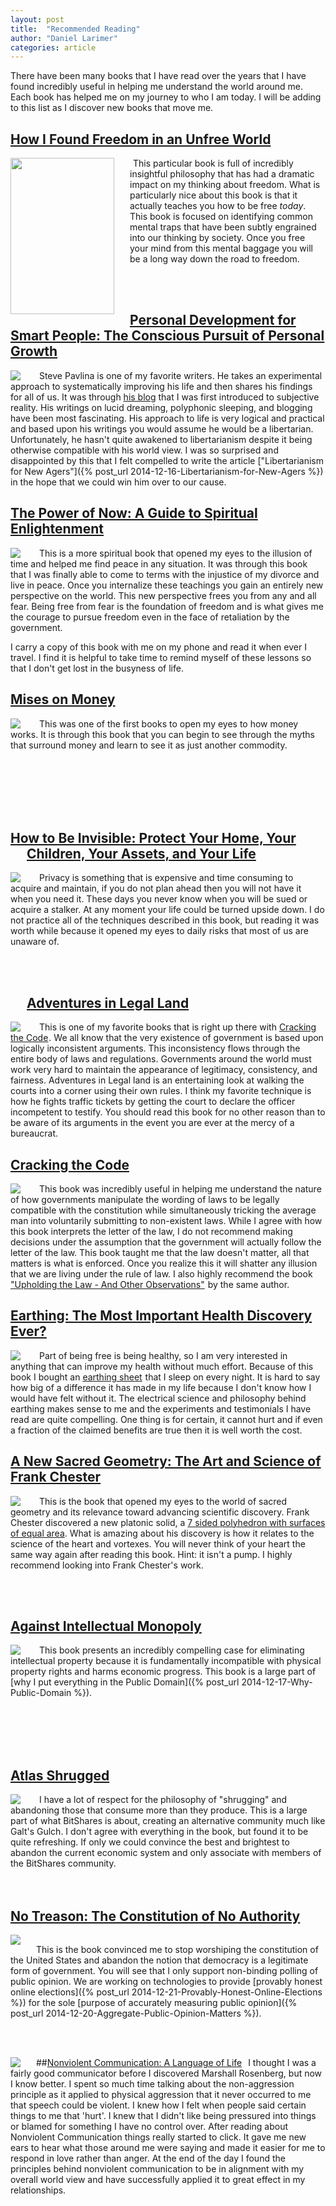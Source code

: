 ```yaml
---
layout: post
title:  "Recommended Reading"
author: "Daniel Larimer"
categories: article 
---
```


There have been many books that I have read over the years that I have found incredibly useful in helping me understand the world around me.  Each book has helped me on my journey to who I am today.  I will be adding to this list as I discover new books that move me.  

## <a href="http://www.amazon.com/gp/product/B008T2CJ9Q/ref=as_li_tl?ie=UTF8&camp=1789&creative=9325&creativeASIN=B008T2CJ9Q&linkCode=as2&tag=bytesblog-20&linkId=PNA6DQ35L26EP6QT">How I Found Freedom in an Unfree World</a><img src="http://ir-na.amazon-adsystem.com/e/ir?t=bytesblog-20&l=as2&o=1&a=B008T2CJ9Q" width="1" height="1" border="0" alt="" style="border:none !important; margin:0px !important;" />
<a href="http://www.amazon.com/gp/product/B008T2CJ9Q/ref=as_li_tl?ie=UTF8&camp=1789&creative=9325&creativeASIN=B008T2CJ9Q&linkCode=as2&tag=bytesblog-20&linkId=SZMLMJJUP75Y3TKJ"><img style="float:left; margin-right:25px" border="0" width="166" height="250" src="http://ecx.images-amazon.com/images/I/514-llFsqxL._SX302_BO1,204,203,200_.jpg" ></a><img src="http://ir-na.amazon-adsystem.com/e/ir?t=bytesblog-20&l=as2&o=1&a=B008T2CJ9Q" width="1" height="1" border="0" alt="" style="border:none !important; margin:0px !important;" />
  This particular book is full of incredibly insightful philosophy that has had a dramatic impact on my thinking about freedom.  What is particularly nice about this book is that it actually teaches you how to be free *today*.  This book is focused on identifying common mental traps that have been subtly engrained into our thinking by society.  Once you free your mind from this mental baggage you will be a long way down the road to freedom.  

  <br/>
  <br/>


## <a href="http://www.amazon.com/gp/product/1401922767/ref=as_li_tl?ie=UTF8&camp=1789&creative=9325&creativeASIN=1401922767&linkCode=as2&tag=bytesblog-20&linkId=LJPO2CROFO46F234">Personal Development for Smart People: The Conscious Pursuit of Personal Growth</a><img src="http://ir-na.amazon-adsystem.com/e/ir?t=bytesblog-20&l=as2&o=1&a=1401922767" width="1" height="1" border="0" alt="" style="border:none !important; margin:0px !important;" />
<a href="http://www.amazon.com/gp/product/1401922767/ref=as_li_tl?ie=UTF8&camp=1789&creative=9325&creativeASIN=1401922767&linkCode=as2&tag=bytesblog-20&linkId=UJ45PEV4VOCQMAHT"><img style="float:left;margin-right:25px" border="0" src="http://ws-na.amazon-adsystem.com/widgets/q?_encoding=UTF8&ASIN=1401922767&Format=_SL250_&ID=AsinImage&MarketPlace=US&ServiceVersion=20070822&WS=1&tag=bytesblog-20" ></a><img src="http://ir-na.amazon-adsystem.com/e/ir?t=bytesblog-20&l=as2&o=1&a=1401922767" width="1" height="1" border="0" alt="" style="border:none !important; margin:0px !important;" />
Steve Pavlina is one of my favorite writers.  He takes an experimental approach to systematically improving his life and then shares his findings for all of us.   It was through [his blog](http://stevepavlina.com) that I was first introduced to subjective reality.  His writings on lucid dreaming, polyphonic sleeping, and blogging have been most fascinating.  His approach to life is very logical and practical and based upon his writings you would assume he would be a libertarian.  Unfortunately, he hasn't quite awakened to libertarianism despite it being otherwise compatible with his world view.  I was so surprised and disappointed by this that I felt compelled to write the article ["Libertarianism for New Agers"]({% post_url 2014-12-16-Libertarianism-for-New-Agers %}) in the hope that we could win him over to our cause.  


## <a href="http://www.amazon.com/gp/product/1577314808/ref=as_li_tl?ie=UTF8&camp=1789&creative=9325&creativeASIN=1577314808&linkCode=as2&tag=bytesblog-20&linkId=N5GDUDVNS2NGCSBR">The Power of Now: A Guide to Spiritual Enlightenment</a><img src="http://ir-na.amazon-adsystem.com/e/ir?t=bytesblog-20&l=as2&o=1&a=1577314808" width="1" height="1" border="0" alt="" style="border:none !important; margin:0px !important;" />
<a href="http://www.amazon.com/gp/product/1577314808/ref=as_li_tl?ie=UTF8&camp=1789&creative=9325&creativeASIN=1577314808&linkCode=as2&tag=bytesblog-20&linkId=CDOZKF7GJH22CZFW"><img style="float:left; margin-right:25px" border="0" src="http://ws-na.amazon-adsystem.com/widgets/q?_encoding=UTF8&ASIN=1577314808&Format=_SL250_&ID=AsinImage&MarketPlace=US&ServiceVersion=20070822&WS=1&tag=bytesblog-20" ></a><img src="http://ir-na.amazon-adsystem.com/e/ir?t=bytesblog-20&l=as2&o=1&a=1577314808" width="1" height="1" border="0" alt="" style="border:none !important; margin:0px !important;" />
This is a more spiritual book that opened my eyes to the illusion of time and helped me find peace in any situation.  It was through this book that I was finally able to come to terms with the injustice of my divorce and live in peace.  Once you internalize these teachings you gain an entirely new perspective on the world.  This new perspective frees you from any and all fear.  Being free from fear is the foundation of freedom and is what gives me the courage to pursue freedom even in the face of retaliation by the government.    

I carry a copy of this book with me on my phone and read it when ever I travel.  I find it is helpful to take time to remind myself of these lessons so that I don't get lost in the busyness of life.   

## <a href="http://www.amazon.com/gp/product/B007TA55SG/ref=as_li_tl?ie=UTF8&camp=1789&creative=9325&creativeASIN=B007TA55SG&linkCode=as2&tag=bytesblog-20&linkId=DKMR6Y2FPOVLYGRZ">Mises on Money</a><img src="http://ir-na.amazon-adsystem.com/e/ir?t=bytesblog-20&l=as2&o=1&a=B007TA55SG" width="1" height="1" border="0" alt="" style="border:none !important; margin:0px !important;" />
<a href="http://www.amazon.com/gp/product/B007TA55SG/ref=as_li_tl?ie=UTF8&camp=1789&creative=9325&creativeASIN=B007TA55SG&linkCode=as2&tag=bytesblog-20&linkId=VFJVO2DXDGSOOKGM"><img style="float:left;margin-right:25px" border="0" src="http://ws-na.amazon-adsystem.com/widgets/q?_encoding=UTF8&ASIN=B007TA55SG&Format=_SL250_&ID=AsinImage&MarketPlace=US&ServiceVersion=20070822&WS=1&tag=bytesblog-20" ></a><img src="http://ir-na.amazon-adsystem.com/e/ir?t=bytesblog-20&l=as2&o=1&a=B007TA55SG" width="1" height="1" border="0" alt="" style="border:none !important; margin:0px !important;" />
This was one of the first books to open my eyes to how money works.  It is through this book that you can begin to see through the myths that surround money and learn to see it as just another commodity. 
<p>
<br/>
<br/>
<br/>
<br/>
<br/>
</p>
<p/>


## <a href="http://www.amazon.com/gp/product/1250010454/ref=as_li_tl?ie=UTF8&camp=1789&creative=9325&creativeASIN=1250010454&linkCode=as2&tag=bytesblog-20&linkId=GIBAJD24GCVNDBX2">How to Be Invisible: Protect Your Home, Your Children, Your Assets, and Your Life</a><img style="float:left; margin-right:25px" src="http://ir-na.amazon-adsystem.com/e/ir?t=bytesblog-20&l=as2&o=1&a=1250010454" width="1" height="1" border="0" alt="" style="border:none !important; margin:0px !important;" />
<a href="http://www.amazon.com/gp/product/1250010454/ref=as_li_tl?ie=UTF8&camp=1789&creative=9325&creativeASIN=1250010454&linkCode=as2&tag=bytesblog-20&linkId=OLC4YCEP5U2FXPWR"><img style="float:left; margin-right:25px" border="0" src="http://ws-na.amazon-adsystem.com/widgets/q?_encoding=UTF8&ASIN=1250010454&Format=_SL250_&ID=AsinImage&MarketPlace=US&ServiceVersion=20070822&WS=1&tag=bytesblog-20" ></a><img src="http://ir-na.amazon-adsystem.com/e/ir?t=bytesblog-20&l=as2&o=1&a=1250010454" width="1" height="1" border="0" alt="" style="border:none !important; margin:0px !important;" />
Privacy is something that is expensive and time consuming to acquire and maintain, if you do not plan ahead then you will not have it when you need it.   These days you never know when you will be sued or acquire a stalker.  At any moment your life could be turned upside down.   I do not practice all of the techniques described in this book, but reading it was worth while because it opened my eyes to daily risks that most of us are unaware of.

<br/>
<br/>

## <a href="http://www.amazon.com/gp/product/061512299X/ref=as_li_tl?ie=UTF8&camp=1789&creative=9325&creativeASIN=061512299X&linkCode=as2&tag=bytesblog-20&linkId=2VB45SZYL5RI34A7">Adventures in Legal Land</a><img style="float:left; margin-right:25px" src="http://ir-na.amazon-adsystem.com/e/ir?t=bytesblog-20&l=as2&o=1&a=061512299X" width="1" height="1" border="0" alt="" style="border:none !important; margin:0px !important;" />
<a href="http://www.amazon.com/gp/product/061512299X/ref=as_li_tl?ie=UTF8&camp=1789&creative=9325&creativeASIN=061512299X&linkCode=as2&tag=bytesblog-20&linkId=IHMCKMONB6MF23BD"><img style="float:left;margin-right:25px" border="0" src="http://ws-na.amazon-adsystem.com/widgets/q?_encoding=UTF8&ASIN=061512299X&Format=_SL250_&ID=AsinImage&MarketPlace=US&ServiceVersion=20070822&WS=1&tag=bytesblog-20" ></a><img src="http://ir-na.amazon-adsystem.com/e/ir?t=bytesblog-20&l=as2&o=1&a=061512299X" width="1" height="1" border="0" alt="" style="border:none !important; margin:0px !important;" />
This is one of my favorite books that is right up there with <a href="http://www.amazon.com/gp/product/0974393606/ref=as_li_tl?ie=UTF8&camp=1789&creative=9325&creativeASIN=0974393606&linkCode=as2&tag=bytesblog-20&linkId=5LNSJSLYJARKZV3F">Cracking the Code</a><img src="http://ir-na.amazon-adsystem.com/e/ir?t=bytesblog-20&l=as2&o=1&a=0974393606" width="1" height="1" border="0" alt="" style="border:none !important; margin:0px !important;" />.   We all know that the very existence of government is based upon logically inconsistent arguments.  This inconsistency flows through the entire body of laws and regulations.  Governments around the world must work very hard to maintain the appearance of legitimacy, consistency, and fairness.   Adventures in Legal land is an entertaining look at walking the courts into a corner using their own rules.  I think my favorite technique is how he fights traffic tickets by getting the court to declare the officer incompetent to testify.   You should read this book for no other reason than to be aware of its arguments in the event you are ever at the mercy of a bureaucrat. 


## <a href="http://www.amazon.com/gp/product/0974393606/ref=as_li_tl?ie=UTF8&camp=1789&creative=9325&creativeASIN=0974393606&linkCode=as2&tag=bytesblog-20&linkId=5LNSJSLYJARKZV3F">Cracking the Code</a><img src="http://ir-na.amazon-adsystem.com/e/ir?t=bytesblog-20&l=as2&o=1&a=0974393606" width="1" height="1" border="0" alt="" style="border:none !important; margin:0px !important;" />
  <a href="http://www.amazon.com/gp/product/0974393606/ref=as_li_tl?ie=UTF8&camp=1789&creative=9325&creativeASIN=0974393606&linkCode=as2&tag=bytesblog-20&linkId=N2KT4RGQMTWWNKIC"><img style="float:left;margin-right:25px" border="0" src="http://ws-na.amazon-adsystem.com/widgets/q?_encoding=UTF8&ASIN=0974393606&Format=_SL250_&ID=AsinImage&MarketPlace=US&ServiceVersion=20070822&WS=1&tag=bytesblog-20" ></a><img src="http://ir-na.amazon-adsystem.com/e/ir?t=bytesblog-20&l=as2&o=1&a=0974393606" width="1" height="1" border="0" alt="" style="border:none !important; margin:0px !important;" />
  This book was incredibly useful in helping me understand the nature of how governments manipulate the wording of laws to be legally compatible with the constitution while simultaneously tricking the average man into voluntarily submitting to non-existent laws.  While I agree with how this book interprets the letter of the law, I do not recommend making decisions under the assumption that the government will actually follow the letter of the law.   This book taught me that the law doesn't matter, all that matters is what is enforced.  Once you realize this it will shatter any illusion that we are living under the rule of law.   I also highly recommend the book <a href="http://www.amazon.com/gp/product/0974393614/ref=as_li_tl?ie=UTF8&camp=1789&creative=9325&creativeASIN=0974393614&linkCode=as2&tag=bytesblog-20&linkId=2ITJ6K6WRVZEGFMB">"Upholding the Law - And Other Observations"</a><img src="http://ir-na.amazon-adsystem.com/e/ir?t=bytesblog-20&l=as2&o=1&a=0974393614" width="1" height="1" border="0" alt="" style="border:none !important; margin:0px !important;" /> by the same author.  



## <a href="http://www.amazon.com/gp/product/1591202833/ref=as_li_tl?ie=UTF8&camp=1789&creative=9325&creativeASIN=1591202833&linkCode=as2&tag=bytesblog-20&linkId=Z4YOWQCGXUNSFH7X">Earthing: The Most Important Health Discovery Ever?</a><img src="http://ir-na.amazon-adsystem.com/e/ir?t=bytesblog-20&l=as2&o=1&a=1591202833" width="1" height="1" border="0" alt="" style="border:none !important; margin:0px !important;" />
<a href="http://www.amazon.com/gp/product/1591202833/ref=as_li_tl?ie=UTF8&camp=1789&creative=9325&creativeASIN=1591202833&linkCode=as2&tag=bytesblog-20&linkId=Q33ABIBOEGJSK42V"><img style="float:left; margin-right:25px" border="0" src="http://ws-na.amazon-adsystem.com/widgets/q?_encoding=UTF8&ASIN=1591202833&Format=_SL250_&ID=AsinImage&MarketPlace=US&ServiceVersion=20070822&WS=1&tag=bytesblog-20" ></a><img src="http://ir-na.amazon-adsystem.com/e/ir?t=bytesblog-20&l=as2&o=1&a=1591202833" width="1" height="1" border="0" alt="" style="border:none !important; margin:0px !important;" />
Part of being free is being healthy, so I am very interested in anything that can improve my health without much effort.
Because of this book I bought an <a href="http://www.amazon.com/gp/product/B0071URSUW/ref=as_li_tl?ie=UTF8&camp=1789&creative=9325&creativeASIN=B0071URSUW&linkCode=as2&tag=bytesblog-20&linkId=NABBXTXRNOFBDPAK">earthing sheet</a><img src="http://ir-na.amazon-adsystem.com/e/ir?t=bytesblog-20&l=as2&o=1&a=B0071URSUW" width="1" height="1" border="0" alt="" style="border:none !important; margin:0px !important;" /> that I sleep on every night.  It is hard to say how big of a difference it has made in my life because I don't know how I would have felt without it.  The electrical science and philosophy behind earthing makes sense to me and the experiments and testimonials I have read are quite compelling.  One thing is for certain, it cannot hurt and if even a fraction of the claimed benefits are true then it is well worth the cost.  

## <a href="http://www.amazon.com/gp/product/0988749203/ref=as_li_tl?ie=UTF8&camp=1789&creative=9325&creativeASIN=0988749203&linkCode=as2&tag=bytesblog-20&linkId=VDESHI3EGV6J72JX">A New Sacred Geometry: The Art and Science of Frank Chester</a><img src="http://ir-na.amazon-adsystem.com/e/ir?t=bytesblog-20&l=as2&o=1&a=0988749203" width="1" height="1" border="0" alt="" style="border:none !important; margin:0px !important;" />
<a href="http://www.amazon.com/gp/product/0988749203/ref=as_li_tl?ie=UTF8&camp=1789&creative=9325&creativeASIN=0988749203&linkCode=as2&tag=bytesblog-20&linkId=UCAPSKUR4K5CUOHQ"><img style="float:left;margin-right:25px" border="0" src="http://ws-na.amazon-adsystem.com/widgets/q?_encoding=UTF8&ASIN=0988749203&Format=_SL250_&ID=AsinImage&MarketPlace=US&ServiceVersion=20070822&WS=1&tag=bytesblog-20" ></a><img src="http://ir-na.amazon-adsystem.com/e/ir?t=bytesblog-20&l=as2&o=1&a=0988749203" width="1" height="1" border="0" alt="" style="border:none !important; margin:0px !important;" />
This is the book that opened my eyes to the world of sacred geometry and its relevance toward advancing scientific discovery.  Frank Chester discovered a new platonic solid, a [7 sided polyhedron with surfaces of equal area](http://www.frankchester.com/wp-content/uploads/2009/08/Lilipoh-article.pdf).  What is amazing about his discovery is how it relates to the science of the heart and vortexes.   You will never think of your heart the same way again after reading this book.  Hint: it isn't a pump.   I highly recommend looking into Frank Chester's work.

<p>
<br/>
<br/>
</p>

## <a href="http://www.amazon.com/gp/product/0521127262/ref=as_li_tl?ie=UTF8&camp=1789&creative=9325&creativeASIN=0521127262&linkCode=as2&tag=bytesblog-20&linkId=3N7CGSNODRWZAIYL">Against Intellectual Monopoly</a><img src="http://ir-na.amazon-adsystem.com/e/ir?t=bytesblog-20&l=as2&o=1&a=0521127262" width="1" height="1" border="0" alt="" style="border:none !important; margin:0px !important;" />
<a href="http://www.amazon.com/gp/product/0521127262/ref=as_li_tl?ie=UTF8&camp=1789&creative=9325&creativeASIN=0521127262&linkCode=as2&tag=bytesblog-20&linkId=CZJGVXQGKXFXE35D"><img style="float:left;margin-right:25px" border="0" src="http://ws-na.amazon-adsystem.com/widgets/q?_encoding=UTF8&ASIN=0521127262&Format=_SL250_&ID=AsinImage&MarketPlace=US&ServiceVersion=20070822&WS=1&tag=bytesblog-20" ></a><img src="http://ir-na.amazon-adsystem.com/e/ir?t=bytesblog-20&l=as2&o=1&a=0521127262" width="1" height="1" border="0" alt="" style="border:none !important; margin:0px !important;" />
This book presents an incredibly compelling case for eliminating intellectual property because it is fundamentally incompatible with physical property rights and harms economic progress.  This book is a large part of [why I put everything in the Public Domain]({% post_url 2014-12-17-Why-Public-Domain %}).
<p>
<br/>
<br/>
<br/>
<br/>
</p>

## <a href="http://www.amazon.com/gp/product/0452011876/ref=as_li_tl?ie=UTF8&camp=1789&creative=9325&creativeASIN=0452011876&linkCode=as2&tag=bytesblog-20&linkId=VANU6EL2PLN7LREO">Atlas Shrugged</a><img src="http://ir-na.amazon-adsystem.com/e/ir?t=bytesblog-20&l=as2&o=1&a=0452011876" width="1" height="1" border="0" alt="" style="border:none !important; margin:0px !important;" />
<a href="http://www.amazon.com/gp/product/0452011876/ref=as_li_tl?ie=UTF8&camp=1789&creative=9325&creativeASIN=0452011876&linkCode=as2&tag=bytesblog-20&linkId=DAAKNB7GPDMQTSZO"><img style="float:left;margin-right:25px" border="0" src="http://ws-na.amazon-adsystem.com/widgets/q?_encoding=UTF8&ASIN=0452011876&Format=_SL250_&ID=AsinImage&MarketPlace=US&ServiceVersion=20070822&WS=1&tag=bytesblog-20" ></a><img src="http://ir-na.amazon-adsystem.com/e/ir?t=bytesblog-20&l=as2&o=1&a=0452011876" width="1" height="1" border="0" alt="" style="border:none !important; margin:0px !important;" />
I have a lot of respect for the philosophy of "shrugging" and abandoning those that consume more than they produce.  This is a large part of what BitShares is about, creating an alternative community much like Galt's Gulch.  I don't agree with everything in the book, but found it to be quite refreshing.   If only we could convince the best and brightest to abandon the current economic system and only associate with members of the BitShares community.  
<br/>
<br/>

## <a href="http://www.amazon.com/gp/product/1938357000/ref=as_li_tl?ie=UTF8&camp=1789&creative=9325&creativeASIN=1938357000&linkCode=as2&tag=bytesblog-20&linkId=FTV3RHKPNRPUMRKN">No Treason: The Constitution of No Authority</a><img src="http://ir-na.amazon-adsystem.com/e/ir?t=bytesblog-20&l=as2&o=1&a=1938357000" width="1" height="1" border="0" alt="" style="border:none !important; margin:0px !important;" />
<a href="http://www.amazon.com/gp/product/1938357000/ref=as_li_tl?ie=UTF8&camp=1789&creative=9325&creativeASIN=1938357000&linkCode=as2&tag=bytesblog-20&linkId=VJKJBFOWNZGENAJD"><img style="float:left;margin-right:25px" border="0" src="http://ws-na.amazon-adsystem.com/widgets/q?_encoding=UTF8&ASIN=1938357000&Format=_SL250_&ID=AsinImage&MarketPlace=US&ServiceVersion=20070822&WS=1&tag=bytesblog-20" ></a><img src="http://ir-na.amazon-adsystem.com/e/ir?t=bytesblog-20&l=as2&o=1&a=1938357000" width="1" height="1" border="0" alt="" style="border:none !important; margin:0px !important;" />

This is the book convinced me to stop worshiping the constitution of the United States and abandon the notion that democracy is a legitimate form of government.  You will see that I only support non-binding polling of public opinion.  We are working on technologies to provide [provably honest online elections]({% post_url 2014-12-21-Provably-Honest-Online-Elections %}) for the sole [purpose of accurately measuring public opinion]({% post_url 2014-12-20-Aggregate-Public-Opinion-Matters %}).
<p>
<br/>
<br/>
</p>

##<a href="http://www.amazon.com/gp/product/1892005034/ref=as_li_tl?ie=UTF8&camp=1789&creative=9325&creativeASIN=1892005034&linkCode=as2&tag=bytesblog-20&linkId=3ADBUM6TI2MYJXIU">Nonviolent Communication: A Language of Life</a><img src="http://ir-na.amazon-adsystem.com/e/ir?t=bytesblog-20&l=as2&o=1&a=1892005034" width="1" height="1" border="0" alt="" style="border:none !important; margin:0px !important;" />
<a href="http://www.amazon.com/gp/product/1892005034/ref=as_li_tl?ie=UTF8&camp=1789&creative=9325&creativeASIN=1892005034&linkCode=as2&tag=bytesblog-20&linkId=RM3GSWSPMMGRZGT7"><img style="float:left;margin-right:25px" border="0" src="http://ws-na.amazon-adsystem.com/widgets/q?_encoding=UTF8&ASIN=1892005034&Format=_SL250_&ID=AsinImage&MarketPlace=US&ServiceVersion=20070822&WS=1&tag=bytesblog-20" ></a><img src="http://ir-na.amazon-adsystem.com/e/ir?t=bytesblog-20&l=as2&o=1&a=1892005034" width="1" height="1" border="0" alt="" style="border:none !important; margin:0px !important;" />
I thought I was a fairly good communicator before I discovered Marshall Rosenberg, but now I know better.  I spent so much time talking about the non-aggression principle as it applied to physical aggression that it never occurred to me that speech could be violent.  I knew how I felt when people said certain things to me that 'hurt'.  I knew that I didn't like being pressured into things or blamed for something I have no control over.  After reading about Nonviolent Communication things really started to click.  It gave me new ears to hear what those around me were saying and made it easier for me to respond in love rather than anger.  At the end of the day I found the principles behind nonviolent communication to be in alignment with my overall world view and have successfully applied it to great effect in my relationships.  





